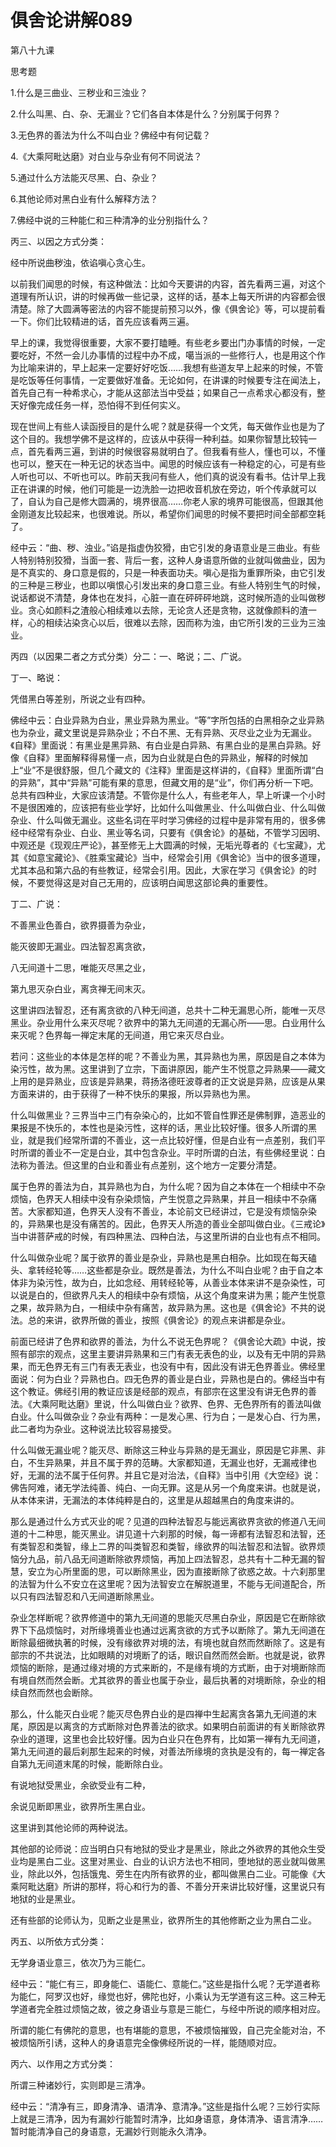 # 俱舍论讲解089

第八十九课

思考题

1.什么是三曲业、三秽业和三浊业？

2.什么叫黑、白、杂、无漏业？它们各自本体是什么？分别属于何界？

3.无色界的善法为什么不叫白业？佛经中有何记载？

4.《大乘阿毗达磨》对白业与杂业有何不同说法？

5.通过什么方法能灭尽黑、白、杂业？

6.其他论师对黑白业有什么解释方法？

7.佛经中说的三种能仁和三种清净的业分别指什么？

丙三、以因之方式分类：

经中所说曲秽浊，依谄嗔心贪心生。

以前我们闻思的时候，有这种做法：比如今天要讲的内容，首先看两三遍，对这个道理有所认识，讲的时候再做一些记录，这样的话，基本上每天所讲的内容都会很清楚。除了大圆满等密法的内容不能提前预习以外，像《俱舍论》等，可以提前看一下。你们比较精进的话，首先应该看两三遍。

早上的课，我觉得很重要，大家不要打瞌睡。有些老乡要出门办事情的时候，一定要吃好，不然一会儿办事情的过程中办不成，噶当派的一些修行人，也是用这个作为比喻来讲的，早上起来一定要好好吃饭……我想有些道友早上起来的时候，不管是吃饭等任何事情，一定要做好准备。无论如何，在讲课的时候要专注在闻法上，首先自己有一种希求心，才能从这部法当中受益；如果自己一点希求心都没有，整天好像完成任务一样，恐怕得不到任何实义。

现在世间上有些人读函授目的是什么呢？就是获得一个文凭，每天做作业也是为了这个目的。我想学佛不是这样的，应该从中获得一种利益。如果你智慧比较钝一点，首先看两三遍，到讲的时候很容易就明白了。但我看有些人，懂也可以，不懂也可以，整天在一种无记的状态当中。闻思的时候应该有一种稳定的心，可是有些人听也可以、不听也可以。昨前天我问有些人，他们真的说没有看书。估计早上我正在讲课的时候，他们可能是一边洗脸一边把收音机放在旁边，听个传承就可以了，自认为自己是修大圆满的，境界很高……你老人家的境界可能很高，但跟其他金刚道友比较起来，也很难说。所以，希望你们闻思的时候不要把时间全部都空耗了。

经中云：“曲、秽、浊业。”谄是指虚伪狡猾，由它引发的身语意业是三曲业。有些人特别特别狡猾，当面一套、背后一套，这种人身语意所做的业就叫做曲业，因为是不真实的、身口意是假的，只是一种表面功夫。嗔心是指为重罪所染，由它引发的三种是三秽业，也即以嗔恨心引发出来的身口意三业。有些人特别生气的时候，说话都说不清楚，身体也在发抖，心脏一直在砰砰砰地跳，这时候所造的业叫做秽业。贪心如颜料之渣般心相续难以去除，无论贪人还是贪物，这就像颜料的渣一样，心的相续沾染贪心以后，很难以去除，因而称为浊，由它所引发的三业为三浊业。

丙四（以因果二者之方式分类）分二：一、略说；二、广说。

丁一、略说：

凭借黑白等差别，所说之业有四种。

佛经中云：白业异熟为白业，黑业异熟为黑业。“等”字所包括的白黑相杂之业异熟也为杂业，藏文里说是异熟杂业；不白不黑、无有异熟、灭尽业之业为无漏业。《自释》里面说：有黑业是黑异熟、有白业是白异熟、有黑白业的是黑白异熟。好像《自释》里面解释得易懂一点，因为白业就是白色的异熟业，解释的时候加上“业”不是很舒服，但几个藏文的《注释》里面是这样讲的，《自释》里面所谓“白的异熟”，其中“异熟”可能有果的意思，但藏文用的是“业”，你们再分析一下吧。总共有四种业，大家应该清楚。不管你是什么人，有些老年人，早上听课一个小时不是很困难的，应该把有些业学好，比如什么叫做黑业、什么叫做白业、什么叫做杂业、什么叫做无漏业。这些名词在平时学习佛经的过程中是非常有用的，很多佛经中经常有杂业、白业、黑业等名词，只要有《俱舍论》的基础，不管学习因明、中观还是《现观庄严论》，甚至修无上大圆满的时候，无垢光尊者的《七宝藏》，尤其《如意宝藏论》、《胜乘宝藏论》当中，经常会引用《俱舍论》当中的很多道理，尤其本品和第六品的有些教证，经常会引用。因此，大家在学习《俱舍论》的时候，不要觉得这是对自己无用的，应该明白闻思这部论典的重要性。

丁二、广说：

不善黑业色善白，欲界摄善为杂业，

能灭彼即无漏业。四法智忍离贪欲，

八无间道十二思，唯能灭尽黑之业，

第九思灭杂白业，离贪禅无间末灭。

这里讲四法智忍，还有离贪欲的八种无间道，总共十二种无漏思心所，能唯一灭尽黑业。杂业用什么来灭尽呢？欲界中的第九无间道的无漏心所——思。白业用什么来灭呢？色界每一禅定末尾的无间道，用它来灭尽白业。

若问：这些业的本体是怎样的呢？不善业为黑，其异熟也为黑，原因是自之本体为染污性，故为黑。这里讲到了立宗，下面讲原因，能产生不悦意之异熟果——藏文上用的是异熟业，应该是异熟果，蒋扬洛德旺波尊者的正文说是异熟，应该是从果方面来讲的，由于获得了一种不快乐的果报，所以异熟也为黑。

什么叫做黑业？三界当中三门有杂染心的，比如不管自性罪还是佛制罪，造恶业的果报是不快乐的，本性也是染污性，这样的话，黑业比较好懂。很多人所谓的黑业，就是我们经常所谓的不善业，这一点比较好懂，但是白业有一点差别，我们平时所谓的善业不一定是白业，其中包含杂业。平时所谓的白法，有些佛经里说：白法称为善法。但这里的白业和善业有点差别，这个地方一定要分清楚。

属于色界的善法为白，其异熟也为白，为什么呢？因为自之本体在一个相续中不杂烦恼，色界天人相续中没有杂染烦恼，产生悦意之异熟果，并且一相续中不杂痛苦。大家都知道，色界天人没有不善业，本论前文已经讲过，它是没有烦恼杂染的，异熟果也是没有痛苦的。因此，色界天人所造的善业全部叫做白业。《三戒论》当中讲菩萨戒的时候，有四种黑法、四种白法，与这里所讲的白业也有点不相同。

什么叫做杂业呢？属于欲界的善业是杂业，异熟也是黑白相杂。比如现在每天磕头、拿转经轮等……这些都是杂业。既然是善法，为什么不叫白业呢？由于自之本体非为染污性，故为白，比如念经、用转经轮等，从善业本体来讲不是杂染性，可以说是白的，但欲界凡夫人的相续中杂有烦恼，从这个角度来讲为黑；能产生悦意之果，故异熟为白，一相续中杂有痛苦，故异熟为黑。这也是《俱舍论》不共的说法。总的来讲，欲界所做的善业，按照《俱舍论》的观点来讲都是杂业。

前面已经讲了色界和欲界的善法，为什么不说无色界呢？《俱舍论大疏》中说，按照有部宗的观点，这里主要讲异熟果和三门有表无表色的业，以及有无中阴的异熟果，而无色界无有三门有表无表业，也没有中有，因此没有讲无色界善业。佛经里面说：何为白业？异熟也白。四无色界的善业是白业，异熟也是白的。佛经当中有这个教证。佛经引用的教证应该是经部的观点，有部宗在这里没有讲无色界的善法。《大乘阿毗达磨》里说，什么叫做白业？欲界、色界、无色界所有的善法叫做白业。什么叫做杂业？杂业有两种：一是发心黑、行为白；一是发心白、行为黑，此二者均为杂业。这种说法比较容易接受。

什么叫做无漏业呢？能灭尽、断除这三种业与异熟的是无漏业，原因是它非黑、非白，不生异熟果，并且不属于界的范畴。大家都知道，无漏业也好，无漏戒律也好，无漏的法不属于任何界。并且它是对治法，《自释》当中引用《大空经》说：佛告阿难，诸无学法纯善、纯白、一向无罪。这是从另一个角度来讲。也就是说，从本体来讲，无漏法的本体纯粹是白的，这里是从超越黑白的角度来讲的。

那么是通过什么方式灭业的呢？见道的四种法智忍与能远离欲界贪欲的修道八无间道的十二种思，能灭黑业。讲见道十六刹那的时候，每一谛都有法智忍和法智，还有类智忍和类智，缘上二界的叫类智忍和类智，缘欲界的叫法智忍和法智。欲界烦恼分九品，前八品无间道断除欲界烦恼，再加上四法智忍，总共有十二种无漏的智慧，安立为心所里面的思，可以断除黑业，因为直接断除了欲惑之故。十六刹那里的法智为什么不安立在这里呢？因为法智安立在解脱道里，不能与无间道配合，所以只有四法智忍和八无间道断除黑业。

杂业怎样断呢？欲界修道中的第九无间道的思能灭尽黑白杂业，原因是它在断除欲界下下品烦恼时，对所缘境善业也通过远离贪欲的方式予以断除了。第九无间道在断除最细微执著的时候，没有缘欲界对境的法，有境也就自然而然断除了。这是有部宗的不共说法，比如眼睛的对境断了的话，眼识自然而然会断。也就是说，欲界烦恼的断除，是通过缘对境的方式来断的，不是缘有境的方式断，由于对境断除而有境自然而然会断。尤其欲界的善业也属于杂业，最后执著的对境断除，杂业的相续自然而然也会断除。

那么，什么能灭白业呢？能灭尽色界白业的是四禅中生起离贪各第九无间道的末尾，原因是以离贪的方式断除对色界善法的欲求。如果明白前面讲的有关断除欲界杂业的道理，这里也会比较好懂。因为白业只在色界有，比如第一禅有九无间道，第九无间道的最后刹那生起来的时候，对善法所缘境的贪执是没有的，每一禅定各自第九无间道末尾的时候，能断除白业。

有说地狱受黑业，余欲受业有二种，

余说见断即黑业，欲界所生黑白业。

这里讲到其他论师的两种说法。

其他部的论师说：应当明白只有地狱的受业才是黑业，除此之外欲界的其他众生受业均是黑白二业。这里对黑业、白业的认识方法也不相同，堕地狱的恶业就叫做黑业，除此以外，包括饿鬼、旁生在内所有欲界的业，都叫做黑白二业。可能像《大乘阿毗达磨》所讲的那样，将心和行为的善、不善分开来讲比较好懂，这里说只有地狱的业是黑业。

还有些部的论师认为，见断之业是黑业，欲界所生的其他修断之业为黑白二业。

丙五、以所依方式分类：

无学身语业意三，依次乃为三能仁。

经中云：“能仁有三，即身能仁、语能仁、意能仁。”这些是指什么呢？无学道者称为能仁，阿罗汉也好，缘觉也好，佛陀也好，小乘认为无学道有这三种。这三种无学道者完全胜过烦恼之故，彼之身语业与意是三能仁，与经中所说的顺序相对应。

所谓的能仁有佛陀的意思，也有堪能的意思，不被烦恼摧毁，自己完全能对治，不被烦恼所引诱，这种人的身语意完全像佛经所说的一样，能随顺对应。

丙六、以作用之方式分类：

所谓三种诸妙行，实则即是三清净。

经中云：“清净有三，即身清净、语清净、意清净。”这些是指什么呢？三妙行实际上就是三清净，因为有漏妙行能暂时清净，比如身语意，身体清净、语言清净……暂时能清净自己的身语意，无漏妙行则能永久清净。

